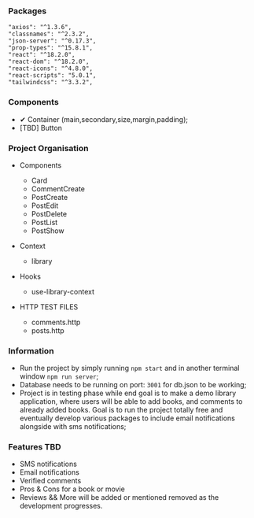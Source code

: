 ### Packages

    "axios": "^1.3.6",
    "classnames": "^2.3.2",
    "json-server": "^0.17.3",
    "prop-types": "^15.8.1",
    "react": "^18.2.0",
    "react-dom": "^18.2.0",
    "react-icons": "^4.8.0",
    "react-scripts": "5.0.1",
    "tailwindcss": "^3.3.2",

### Components

-   ✔ Container (main,secondary,size,margin,padding);
-   [TBD] Button

### Project Organisation

-   Components
    -   Card
    -   CommentCreate
    -   PostCreate
    -   PostEdit
    -   PostDelete
    -   PostList
    -   PostShow
-   Context
    -   library
-   Hooks

    -   use-library-context

-   HTTP TEST FILES
    -   comments.http
    -   posts.http

### Information

-   Run the project by simply running `npm start` and in another terminal window `npm run server`;
-   Database needs to be running on port: `3001` for db.json to be working;
-   Project is in testing phase while end goal is to make a demo library application, where users will be able to add books, and comments to already added books. Goal is to run the project totally free and eventually develop various packages to include email notifications alongside with sms notifications;

### Features TBD

-   SMS notifications
-   Email notifications
-   Verified comments
-   Pros & Cons for a book or movie
-   Reviews
    && More will be added or mentioned removed as the development progresses.
